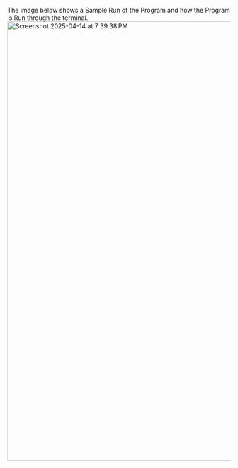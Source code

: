 The image below shows a Sample Run of the Program and how the Program is Run through the terminal. 
<img width="993" alt="Screenshot 2025-04-14 at 7 39 38 PM" src="https://github.com/user-attachments/assets/687364d5-885b-4c41-8254-6fd1554bdfbe" />

